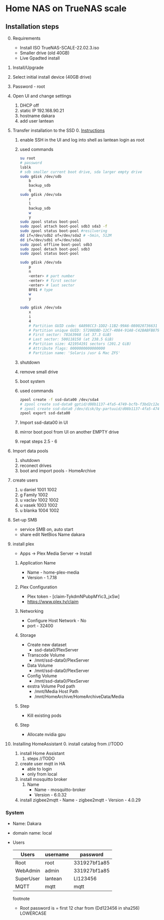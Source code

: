 # Home NAS on TrueNAS scale

## Installation steps

0. Requirements
    - Install ISO TrueNAS-SCALE-22.02.3.iso
    - Smaller drive (old 40GB)
    - Live Gpadted install

1. Install/Upgrade

2. Select initial install device (40GB drive)

3. Password - root

4. Open UI and change settings
    1. DHCP off
    2. static IP 192.168.90.21
    3. hostname dakara
    4. add user lantean

5. Transfer installation to the SSD
    0. [Instructions](https://www.truenas.com/community/threads/truenas-scale-installation-on-partitioned-drive.93533/)
    1. enable SSH in the UI and log into shell as lantean login as root
    2. used commands

        ```BASH
        su root
        # password
        lsblk
        # sdb smaller current boot drive, sda larger empty drive
        sudo gdisk /dev/sdb
            b
            backup_sdb
            q
        sudo gdisk /dev/sda
            r
            l
            backup_sdb
            w
            y
        sudo zpool status boot-pool
        sudo zpool attach boot-pool sdb3 sda3 -f
        sudo zpool status boot-pool #resilvering
        dd if=/dev/sdb2 of=/dev/sda2 # ~5min, 512M
        dd if=/dev/sdb1 of=/dev/sda1
        sudo zpool offline boot-pool sdb3
        sudo zpool detach boot-pool sdb3
        sudo zpool status boot-pool

        sudo gdisk /dev/sda
            p
            n
            <enter> # part number
            <enter> # first sector
            <enter> # last sector
            BF01 # type
            w
            y
        
        sudo gdisk /dev/sda
            x
            i
            4
            # Partition GUID code: 6A898CC3-1DD2-11B2-99A6-080020736631 (Solaris /usr & Mac ZFS)
            # Partition unique GUID: 57208DBD-12C7-4084-91A8-C42BABFB8790
            # First sector: 78163968 (at 37.3 GiB)
            # Last sector: 500118158 (at 238.5 GiB)
            # Partition size: 421954191 sectors (201.2 GiB)
            # Attribute flags: 0000000000000000
            # Partition name: 'Solaris /usr & Mac ZFS'

        ```

    3. shutdown
    4. remove small drive
    5. boot system
    6. used commands

        ```BASH
        zpool create -f ssd-data00 /dev/sda4
        # zpool create ssd-data0 gptid/d08b1137-4fa5-4749-bcfb-f3bd2c12eafc
        # zpool create ssd-data0 /dev/disk/by-partuuid/d08b1137-4fa5-4749-bcfb-f3bd2c12eafc
        zpool export ssd-data00
        ```

    7. Import ssd-data00 in UI
    8. mirror boot pool from UI on another EMPTY drive
    9. repat steps 2.5 - 6

6. Import data pools
    1. shutdown
    2. reconect drives
    3. boot and import pools - HomeArchive

7. create users
    1. u daniel 1001 1002
    2. g Family 1002
    3. u vaclav 1002 1002
    4. u vasek  1003 1002
    5. u blanka 1004 1002

8. Set-up SMB
    - service SMB on, auto start
    - share edit NetBios Name dakara

9. install plex
    - Apps -> Plex Media Server -> Install

    1. Application Name
        - Name - home-plex-media
        - Version - 1.7.18

    2. Plex Configuration
        - Plex token - [claim-TykdmNPubpMYic3_jxSw]
        - <https://www.plex.tv/claim>

    3. Networking
        - Configure Host Network - No
        - port - 32400

    4. Storage
        - Create new dataset
            - ssd-data0/PlexServer
        - Transcode Volume
            - /mnt/ssd-data0/PlexServer
        - Data Volume
            - /mnt/ssd-data0/PlexServer
        - Config Volume
            - /mnt/ssd-data0/PlexServer
        - exstra Volume
            Pod path
            - /mnt/Media
            Host Path
            - /mnt/HomeArchive/HomeArchiveData/Media

    5. Step
        - Kill existing pods

    6. Step
        - Allocate nvidia gpu

10. Installing HomeAssistant
    0. install catalog from //TODO
    1. install Home Assistant
        1. steps //TODO
    2. create user mqtt in HA
        - able to login
        - only from local
    3. install mosquitto broker
        1. Name
            - Name - mosquitto-broker
            - Version - 6.0.32
    4. install zigbee2mqtt
            - Name - zigbee2mqtt
            - Version - 4.0.29

### System

- Name: Dakara

- domain name: local

- Users

    | Users     | username  | password      |
    | -----     | --------  | --------      |
    | Root      | root      | 331927bf1a85  |
    | WebAdmin  | admin     | 331927bf1a85  |
    | SuperUser | lantean   | Ll123456      |
    | MQTT      | mqtt      | mqtt          |

    footnote  
  - Root password is = first 12 char from (Dd123456 in sha256) LOWERCASE
